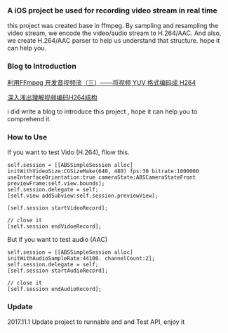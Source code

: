 ### A iOS project be used for recording video stream in real time

this project was created base in ffmpeg. By sampling and resampling the video stream, we encode the video/audio stream to H.264/AAC.
And also, we create H.264/AAC parser to help us understand that structure.
hope it can help you.

### Blog to Introduction

[利用FFmpeg 开发音视频流（三）——将视频 YUV 格式编码成 H264](http://simplecodesky.com/2016/08/18/%E5%88%A9%E7%94%A8FFmpeg-%E5%BC%80%E5%8F%91%E9%9F%B3%E8%A7%86%E9%A2%91%E6%B5%81-3/)

[深入浅出理解视频编码H264结构](http://simplecodesky.com/2016/11/15/%E6%B7%B1%E5%85%A5%E6%B5%85%E5%87%BA%E7%90%86%E8%A7%A3%E8%A7%86%E9%A2%91%E7%BC%96%E7%A0%81H264%E7%BB%93%E6%9E%84/)

i did write a blog to introduce this project , hope it can help you to comprehend it.

### How to Use
If you want to test Vido (H.264), fllow this.

```object-c
self.session = [[ABSSimpleSession alloc] initWithVideoSize:CGSizeMake(640, 480) fps:30 bitrate:1000000 useInterfaceOrientation:true cameraState:ABSCameraStateFront previewFrame:self.view.bounds];
self.session.delegate = self;
[self.view addSubview:self.session.previewView];

[self.session startVideoRecord];

// close it 
[self.session endVidoeRecord];
```

But if you want to test audio (AAC)

```object-c
self.session = [[ABSSimpleSession alloc] initWithAudioSampleRate:44100. channelCount:2];
self.session.delegate = self;
[self.session startAudioRecord];

// close it 
[self.session endAudioRecord];
```

### Update
2017.11.1 Update project to runnable and and Test API, enjoy it

